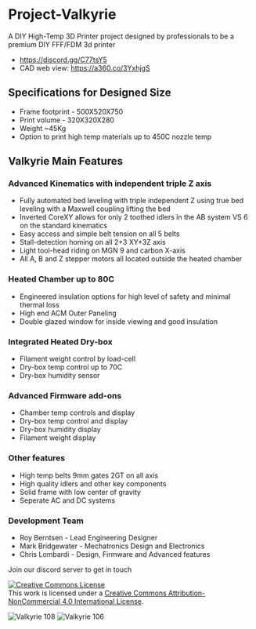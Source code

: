 # Project-Valkyrie
A DIY High-Temp 3D Printer project designed by professionals to be a premium DIY FFF/FDM 3d printer
- https://discord.gg/C77tsY5
- CAD web view: https://a360.co/3YxhjgS

## Specifications for Designed Size
- Frame footprint - 500X520X750
- Print volume - 320X320X280
- Weight ~45Kg
- Option to print high temp materials up to 450C nozzle temp
## Valkyrie Main Features
### Advanced Kinematics with independent triple Z axis
- Fully automated bed leveling with triple independent Z using true bed leveling with a Maxwell coupling lifting the bed
- Inverted CoreXY allows for only 2 toothed idlers in the AB system VS 6 on the standard kinematics
- Easy access and simple belt tension on all 5 belts
- Stall-detection homing on all 2+3 XY+3Z axis
- Light tool-head riding on MGN 9 and carbon X-axis
- All A, B and Z stepper motors all located outside the heated chamber
### Heated Chamber up to 80C
- Engineered insulation options for high level of safety and minimal thermal loss
- High end ACM Outer Paneling
- Double glazed window for inside viewing and good insulation
### Integrated Heated Dry-box
- Filament weight control by load-cell
- Dry-box temp control up to 70C
- Dry-box humidity sensor
### Advanced Firmware add-ons
- Chamber temp controls and display
- Dry-box temp control and display
- Dry-box humidity display
- Filament weight display
### Other features
- High temp belts 9mm gates 2GT on all axis
- High quality idlers and other key components
- Solid frame with low center of gravity
- Seperate AC and DC systems

### Development Team
* Roy Berntsen - Lead Engineering Designer
* Mark Bridgewater - Mechatronics Design and Electronics
* Chris Lombardi - Design, Firmware and Advanced features

Join our discord server to get in touch

<a rel="license" href="http://creativecommons.org/licenses/by-nc/4.0/"><img alt="Creative Commons License" style="border-width:0" src="https://i.creativecommons.org/l/by-nc/4.0/88x31.png" /></a><br />This work is licensed under a <a rel="license" href="http://creativecommons.org/licenses/by-nc/4.0/">Creative Commons Attribution-NonCommercial 4.0 International License</a>.

![Valkyrie 108](https://user-images.githubusercontent.com/32734385/183649487-6ca43c4c-0f34-4464-b47b-0c887e73cbfc.png)
![Valkyrie 106](https://user-images.githubusercontent.com/32734385/182217970-1eb0f574-1713-4fd1-b58d-995f1fc602ad.png)
